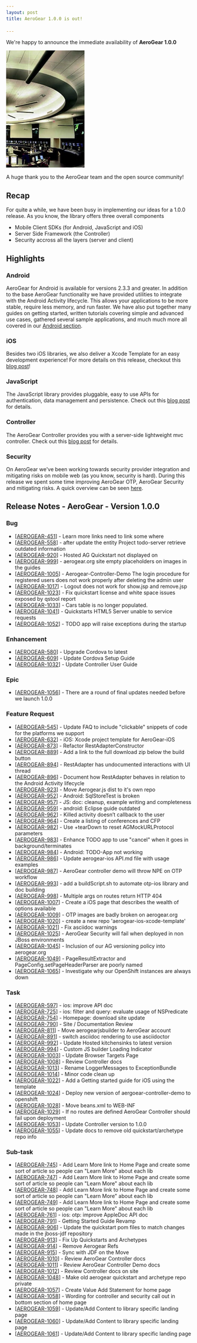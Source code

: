 ```yaml
---
layout: post
title: AeroGear 1.0.0 is out!

---
```


We're happy to announce the immediate availability of **AeroGear 1.0.0**

![](/img/news/potomac_consolidated_tracon.jpg)

A huge thank you to the AeroGear team and the open source community!

## Recap

For quite a while, we have been busy in implementing our ideas for a 1.0.0 release. As you know, the library offers three overall components

* Mobile Client SDKs (for Android, JavaScript and iOS)
* Server Side Framework (the Controller)
* Security accross all the layers (server and client)

## Highlights

### Android

AeroGear for Android is available for versions 2.3.3 and greater.  In addition to the base AeroGear functionality we have provided utilities to integrate with the Android Activity lifecycle.  This allows your applications to be more stable, require less memory, and run faster.  We have also put together many guides on getting started, written tutorials covering simple and advanced use cases, gathered several sample applications, and much much more all covered in our [Android section](/android).


### iOS

Besides two iOS libraries, we also deliver a Xcode Template for an easy development experience! For more details on this release, checkout this [blog post](http://matthiaswessendorf.wordpress.com/2013/03/28/aerogear-ios-1-0-0/)!

### JavaScript

The JavaScript library provides pluggable, easy to use APIs for authentication, data management and persistence. Check out this [blog post](http://blog.krisborchers.com/2013/03/28/aerogear-js-1-0-0-has-landed/) for details.

### Controller
The AeroGear Controller provides you with a server-side lightweight mvc controller. Check out this [blog post](http://dbevenius.org/) for details.

### Security

On AeroGear we've been working towards security provider integration and mitigating risks on mobile web (as you know, security is hard). During this release we spent some time improving AeroGear OTP, AeroGear Security and mitigating risks. A quick overview can be seen [here](https://issues.jboss.org/browse/agsec).

## Release Notes - AeroGear - Version 1.0.0

### Bug

*   [[AEROGEAR-451][1]] - Learn more links need to link some where
*   [[AEROGEAR-558][2]] - after update the entity Project todo-server retrieve outdated information
*   [[AEROGEAR-920][3]] - Hosted AG Quickstart not displayed on
*   [[AEROGEAR-999][4]] - aerogear.org site empty placeholders on images in the guides
*   [[AEROGEAR-1005][5]] - Aerogear-Controller-Demo The login procedure for registered users does not work properly after deleting the admin user
*   [[AEROGEAR-1017][6]] - Logout does not work for show.jsp and remove.jsp
*   [[AEROGEAR-1023][7]] - Fix quickstart license and white space issues exposed by qstool report
*   [[AEROGEAR-1033][8]] - Cars table is no longer populated.
*   [[AEROGEAR-1041][9]] - Quickstarts HTML5 Server unable to service requests
*   [[AEROGEAR-1052][10]] - TODO app will raise exceptions during the startup

### Enhancement

*   [[AEROGEAR-580][11]] - Upgrade Cordova to latest
*   [[AEROGEAR-609][12]] - Update Cordova Setup Guide
*   [[AEROGEAR-1032][13]] - Update Controller User Guide

### Epic

*   [[AEROGEAR-1056][14]] - There are a round of final updates needed before we launch 1.0.0

### Feature Request

*   [[AEROGEAR-545][15]] - Update FAQ to include "clickable" snippets of code for the platforms we support
*   [[AEROGEAR-632][16]] - iOS: Xcode project template for AeroGear-iOS
*   [[AEROGEAR-873][17]] - Refactor RestAdapterConstructor
*   [[AEROGEAR-889][18]] - Add a link to the full download zip below the build button
*   [[AEROGEAR-894][19]] - RestAdapter has undocumented interactions with UI thread
*   [[AEROGEAR-896][20]] - Document how RestAdapter behaves in relation to the Android Activity lifecycle
*   [[AEROGEAR-923][21]] - Move Aerogear.js dist to it's own repo
*   [[AEROGEAR-952][22]] - Android: SqlStoreTest is broken
*   [[AEROGEAR-957][23]] - JS: doc: cleanup, example writing and completeness
*   [[AEROGEAR-959][24]] - android: Eclipse guide outdated
*   [[AEROGEAR-962][25]] - Killed activity doesn’t callback to the user
*   [[AEROGEAR-964][26]] - Create a listing of conferences and CFP
*   [[AEROGEAR-982][27]] - Use +tearDown to reset AGMockURLProtocol parameters
*   [[AEROGEAR-983][28]] - Enhance TODO app to use "cancel" when it goes in background/terminates
*   [[AEROGEAR-984][29]] - Android: TODO-App not working
*   [[AEROGEAR-986][30]] - Update aerogear-ios API.md file with usage examples
*   [[AEROGEAR-987][31]] - AeroGear controller demo will throw NPE on OTP workflow
*   [[AEROGEAR-993][32]] - add a buildScript.sh to automate otp-ios library and doc building
*   [[AEROGEAR-998][33]] - Multiple args on routes return HTTP 404
*   [[AEROGEAR-1007][34]] - Create a iOS page that describes the wealth of options available
*   [[AEROGEAR-1009][35]] - OTP images are badly broken on aerogear.org
*   [[AEROGEAR-1020][36]] - create a new repo 'aerogear-ios-xcode-template'
*   [[AEROGEAR-1021][37]] - Fix asciidoc warnings
*   [[AEROGEAR-1025][38]] - AeroGear Security will fail when deployed in non JBoss environments
*   [[AEROGEAR-1045][39]] - Inclusion of our AG versioning policy into aerogear.org
*   [[AEROGEAR-1049][40]] - PageResultExtractor and PageConfig.setPageHeaderParser are poorly named
*   [[AEROGEAR-1065][41]] - Investigate why our OpenShift instances are always down

### Task

*   [[AEROGEAR-597][42]] - ios: improve API doc
*   [[AEROGEAR-725][43]] - ios: filter and query: evaluate usage of NSPredicate
*   [[AEROGEAR-754][44]] - Homepage: download site update
*   [[AEROGEAR-790][45]] - Site / Documentation Review
*   [[AEROGEAR-811][46]] - Move aerogearjsbuilder to AeroGear account
*   [[AEROGEAR-891][47]] - switch asciidoc rendering to use asciidoctor
*   [[AEROGEAR-992][48]] - Update Hosted kitchensinks to latest version
*   [[AEROGEAR-994][49]] - Custom JS builder Loading Indicator
*   [[AEROGEAR-1003][50]] - Update Browser Targets Page
*   [[AEROGEAR-1008][51]] - Review Controller docs
*   [[AEROGEAR-1013][52]] - Rename LoggerMessages to ExceptionBundle
*   [[AEROGEAR-1014][53]] - Minor code clean up
*   [[AEROGEAR-1022][54]] - Add a Getting started guide for iOS using the template
*   [[AEROGEAR-1024][55]] - Deploy new version of aergoear-controller-demo to openshift
*   [[AEROGEAR-1028][56]] - Move beans.xml to WEB-INF
*   [[AEROGEAR-1029][57]] - If no routes are defined AeroGear Controller should fail upon deployment
*   [[AEROGEAR-1053][58]] - Update Controller version to 1.0.0
*   [[AEROGEAR-1055][59]] - Update docs to remove old quickstart/archetype repo info

### Sub-task

*   [[AEROGEAR-745][60]] - Add Learn More link to Home Page and create some sort of article so people can "Learn More" about each lib
*   [[AEROGEAR-747][61]] - Add Learn More link to Home Page and create some sort of article so people can "Learn More" about each lib
*   [[AEROGEAR-748][62]] - Add Learn More link to Home Page and create some sort of article so people can "Learn More" about each lib
*   [[AEROGEAR-749][63]] - Add Learn More link to Home Page and create some sort of article so people can "Learn More" about each lib
*   [[AEROGEAR-761][64]] - ios: otp: improve AppleDoc API doc
*   [[AEROGEAR-791][65]] - Getting Started Guide Revamp
*   [[AEROGEAR-906][66]] - Update the quickstart pom files to match changes made in the jboss-jdf repository
*   [[AEROGEAR-913][67]] - Fix Up Quickstarts and Archetypes
*   [[AEROGEAR-914][68]] - Remove Aerogear Refs
*   [[AEROGEAR-915][69]] - Sync with JDF on the Move
*   [[AEROGEAR-1010][70]] - Review AeroGear Controller docs
*   [[AEROGEAR-1011][71]] - Review AeroGear Controller Demo docs
*   [[AEROGEAR-1012][72]] - Review Controller docs on site
*   [[AEROGEAR-1048][73]] - Make old aerogear quickstart and archetype repo private
*   [[AEROGEAR-1057][74]] - Create Value Add Statement for home page
*   [[AEROGEAR-1058][75]] - Wording for controller and security call out in bottom section of home page
*   [[AEROGEAR-1059][76]] - Update/Add Content to library specific landing page
*   [[AEROGEAR-1060][77]] - Update/Add Content to library specific landing page
*   [[AEROGEAR-1061][78]] - Update/Add Content to library specific landing page

 [1]: https://issues.jboss.org/browse/AEROGEAR-451
 [2]: https://issues.jboss.org/browse/AEROGEAR-558
 [3]: https://issues.jboss.org/browse/AEROGEAR-920
 [4]: https://issues.jboss.org/browse/AEROGEAR-999
 [5]: https://issues.jboss.org/browse/AEROGEAR-1005
 [6]: https://issues.jboss.org/browse/AEROGEAR-1017
 [7]: https://issues.jboss.org/browse/AEROGEAR-1023
 [8]: https://issues.jboss.org/browse/AEROGEAR-1033
 [9]: https://issues.jboss.org/browse/AEROGEAR-1041
 [10]: https://issues.jboss.org/browse/AEROGEAR-1052
 [11]: https://issues.jboss.org/browse/AEROGEAR-580
 [12]: https://issues.jboss.org/browse/AEROGEAR-609
 [13]: https://issues.jboss.org/browse/AEROGEAR-1032
 [14]: https://issues.jboss.org/browse/AEROGEAR-1056
 [15]: https://issues.jboss.org/browse/AEROGEAR-545
 [16]: https://issues.jboss.org/browse/AEROGEAR-632
 [17]: https://issues.jboss.org/browse/AEROGEAR-873
 [18]: https://issues.jboss.org/browse/AEROGEAR-889
 [19]: https://issues.jboss.org/browse/AEROGEAR-894
 [20]: https://issues.jboss.org/browse/AEROGEAR-896
 [21]: https://issues.jboss.org/browse/AEROGEAR-923
 [22]: https://issues.jboss.org/browse/AEROGEAR-952
 [23]: https://issues.jboss.org/browse/AEROGEAR-957
 [24]: https://issues.jboss.org/browse/AEROGEAR-959
 [25]: https://issues.jboss.org/browse/AEROGEAR-962
 [26]: https://issues.jboss.org/browse/AEROGEAR-964
 [27]: https://issues.jboss.org/browse/AEROGEAR-982
 [28]: https://issues.jboss.org/browse/AEROGEAR-983
 [29]: https://issues.jboss.org/browse/AEROGEAR-984
 [30]: https://issues.jboss.org/browse/AEROGEAR-986
 [31]: https://issues.jboss.org/browse/AEROGEAR-987
 [32]: https://issues.jboss.org/browse/AEROGEAR-993
 [33]: https://issues.jboss.org/browse/AEROGEAR-998
 [34]: https://issues.jboss.org/browse/AEROGEAR-1007
 [35]: https://issues.jboss.org/browse/AEROGEAR-1009
 [36]: https://issues.jboss.org/browse/AEROGEAR-1020
 [37]: https://issues.jboss.org/browse/AEROGEAR-1021
 [38]: https://issues.jboss.org/browse/AEROGEAR-1025
 [39]: https://issues.jboss.org/browse/AEROGEAR-1045
 [40]: https://issues.jboss.org/browse/AEROGEAR-1049
 [41]: https://issues.jboss.org/browse/AEROGEAR-1065
 [42]: https://issues.jboss.org/browse/AEROGEAR-597
 [43]: https://issues.jboss.org/browse/AEROGEAR-725
 [44]: https://issues.jboss.org/browse/AEROGEAR-754
 [45]: https://issues.jboss.org/browse/AEROGEAR-790
 [46]: https://issues.jboss.org/browse/AEROGEAR-811
 [47]: https://issues.jboss.org/browse/AEROGEAR-891
 [48]: https://issues.jboss.org/browse/AEROGEAR-992
 [49]: https://issues.jboss.org/browse/AEROGEAR-994
 [50]: https://issues.jboss.org/browse/AEROGEAR-1003
 [51]: https://issues.jboss.org/browse/AEROGEAR-1008
 [52]: https://issues.jboss.org/browse/AEROGEAR-1013
 [53]: https://issues.jboss.org/browse/AEROGEAR-1014
 [54]: https://issues.jboss.org/browse/AEROGEAR-1022
 [55]: https://issues.jboss.org/browse/AEROGEAR-1024
 [56]: https://issues.jboss.org/browse/AEROGEAR-1028
 [57]: https://issues.jboss.org/browse/AEROGEAR-1029
 [58]: https://issues.jboss.org/browse/AEROGEAR-1053
 [59]: https://issues.jboss.org/browse/AEROGEAR-1055
 [60]: https://issues.jboss.org/browse/AEROGEAR-745
 [61]: https://issues.jboss.org/browse/AEROGEAR-747
 [62]: https://issues.jboss.org/browse/AEROGEAR-748
 [63]: https://issues.jboss.org/browse/AEROGEAR-749
 [64]: https://issues.jboss.org/browse/AEROGEAR-761
 [65]: https://issues.jboss.org/browse/AEROGEAR-791
 [66]: https://issues.jboss.org/browse/AEROGEAR-906
 [67]: https://issues.jboss.org/browse/AEROGEAR-913
 [68]: https://issues.jboss.org/browse/AEROGEAR-914
 [69]: https://issues.jboss.org/browse/AEROGEAR-915
 [70]: https://issues.jboss.org/browse/AEROGEAR-1010
 [71]: https://issues.jboss.org/browse/AEROGEAR-1011
 [72]: https://issues.jboss.org/browse/AEROGEAR-1012
 [73]: https://issues.jboss.org/browse/AEROGEAR-1048
 [74]: https://issues.jboss.org/browse/AEROGEAR-1057
 [75]: https://issues.jboss.org/browse/AEROGEAR-1058
 [76]: https://issues.jboss.org/browse/AEROGEAR-1059
 [77]: https://issues.jboss.org/browse/AEROGEAR-1060
 [78]: https://issues.jboss.org/browse/AEROGEAR-1061
